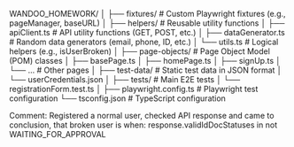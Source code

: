WANDOO_HOMEWORK/
│
├── fixtures/                # Custom Playwright fixtures (e.g., pageManager, baseURL)
│
├── helpers/                 # Reusable utility functions
│   ├── apiClient.ts         # API utility functions (GET, POST, etc.)
│   ├── dataGenerator.ts     # Random data generators (email, phone, ID, etc.)
│   └── utils.ts             # Logical helpers (e.g., isUserBroken)
│
├── page-objects/            # Page Object Model (POM) classes
│   ├── basePage.ts
│   ├── homePage.ts
│   ├── signUp.ts
│   └── ...                  # Other pages
│
├── test-data/               # Static test data in JSON format
│   └── userCredentials.json
│
├── tests/                   # Main E2E tests
│   └── registrationForm.test.ts
│
├── playwright.config.ts     # Playwright test configuration
└── tsconfig.json            # TypeScript configuration

Comment:
Registered a normal user, checked API response and came to conclusion, that broken user is when:
response.validIdDocStatuses in not WAITING_FOR_APPROVAL 
